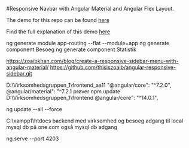 #Responsive Navbar with Angular Material and Angular Flex Layout.

The demo for this repo can be found [here](https://mainawycliffe.github.io/Responsive-Navbar-with-Angular-Material-and-Angular-Flex-Layout/)

Find the full explanation of this demo [here](https://codinglatte.com/posts/angular/responsive-navbar-angular-flex-layout/)

ng generate module app-routing --flat --module=app
ng generate component Besoeg
ng generate component Statistik

https://zoaibkhan.com/blog/create-a-responsive-sidebar-menu-with-angular-material/
https://github.com/thisiszoaib/angular-responsive-sidebar.git

D:\Virksomhedsgruppen_1\frontend_aa11
     "@angular/core": "^7.2.0",
     @angular/material": "^7.2.1
    prøver npm update
D:\Virksomhedsgruppen_1\frontend
    @angular/core": "^14.0.1",

ng update --all --force

C:\xampp1\htdocs
    backend med virksomhed og besoeg
    adgang til local mysql db
    på one.com også mysql db adgang

ng serve --port 4203
